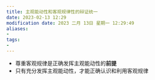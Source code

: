 ```yaml
---
title: 主观能动性和客观规律性的辩证统一
date: 2023-02-13 12:29
modification date: 2023 二月 13日 星期一 12:29:49
aliases: 
- 
tags: 
- 
---
```


- 尊重客观规律是正确发挥主观能动性的**前提**
- 只有充分发挥主观能动性，才能正确认识和利用客观规律
